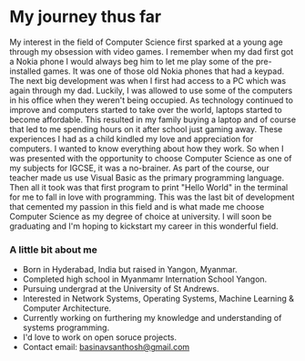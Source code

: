 # My journey thus far

My interest in the field of Computer Science first sparked at a young age through my obsession with video games. I remember when my dad first got a Nokia phone I would always beg him to let me play some of the pre-installed games. It was one of those old Nokia phones that had a keypad. The next big development was when I first had access to a PC which was again through my dad. Luckily, I was allowed to use some of the computers in his office when they weren't being occupied. As technology continued to improve and computers started to take over the world, laptops started to become affordable. This resulted in my family buying a laptop and of course that led to me spending hours on it after school just gaming away. These experiences I had as a child kindled my love and appreciation for computers. I wanted to know everything about how they work. So when I was presented with the opportunity to choose Computer Science as one of my subjects for IGCSE, it was a no-brainer. As part of the course, our teacher made us use Visual Basic as the primary programming language. Then all it took was that first program to print "Hello World" in the terminal for me to fall in love with programming. This was the last bit of development that cemented my passion in this field and is what made me choose Computer Science as my degree of choice at university. I will soon be graduating and I'm hoping to kickstart my career in this wonderful field.

### A little bit about me
- Born in Hyderabad, India but raised in Yangon, Myanmar.
- Completed high school in Myanmamr Internation School Yangon.
- Pursuing undergrad at the University of St Andrews.
- Interested in Network Systems, Operating Systems, Machine Learning & Computer Architecture.
- Currently working on furthering my knowledge and understanding of systems programming.
- I'd love to work on open soruce projects.
- Contact email: basinavsanthosh@gmail.com
